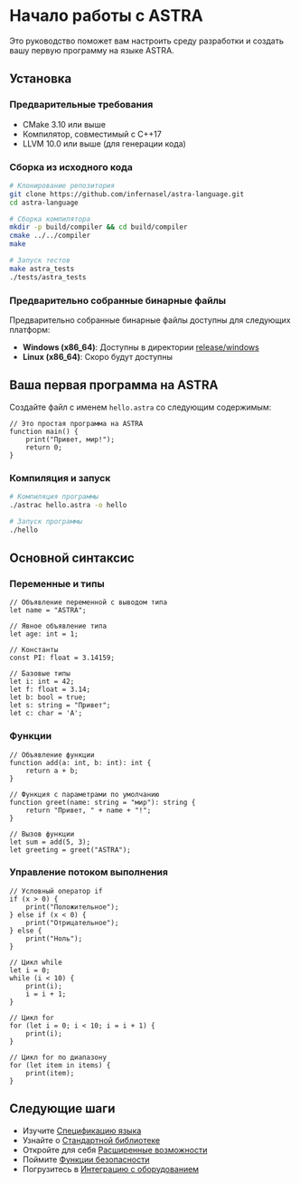# Начало работы с ASTRA

Это руководство поможет вам настроить среду разработки и создать вашу первую программу на языке ASTRA.

## Установка

### Предварительные требования

- CMake 3.10 или выше
- Компилятор, совместимый с C++17
- LLVM 10.0 или выше (для генерации кода)

### Сборка из исходного кода

```bash
# Клонирование репозитория
git clone https://github.com/infernasel/astra-language.git
cd astra-language

# Сборка компилятора
mkdir -p build/compiler && cd build/compiler
cmake ../../compiler
make

# Запуск тестов
make astra_tests
./tests/astra_tests
```

### Предварительно собранные бинарные файлы

Предварительно собранные бинарные файлы доступны для следующих платформ:

- **Windows (x86_64)**: Доступны в директории [release/windows](https://github.com/infernasel/astra-language/tree/main/release/windows)
- **Linux (x86_64)**: Скоро будут доступны

## Ваша первая программа на ASTRA

Создайте файл с именем `hello.astra` со следующим содержимым:

```astra
// Это простая программа на ASTRA
function main() {
    print("Привет, мир!");
    return 0;
}
```

### Компиляция и запуск

```bash
# Компиляция программы
./astrac hello.astra -o hello

# Запуск программы
./hello
```

## Основной синтаксис

### Переменные и типы

```astra
// Объявление переменной с выводом типа
let name = "ASTRA";

// Явное объявление типа
let age: int = 1;

// Константы
const PI: float = 3.14159;

// Базовые типы
let i: int = 42;
let f: float = 3.14;
let b: bool = true;
let s: string = "Привет";
let c: char = 'А';
```

### Функции

```astra
// Объявление функции
function add(a: int, b: int): int {
    return a + b;
}

// Функция с параметрами по умолчанию
function greet(name: string = "мир"): string {
    return "Привет, " + name + "!";
}

// Вызов функции
let sum = add(5, 3);
let greeting = greet("ASTRA");
```

### Управление потоком выполнения

```astra
// Условный оператор if
if (x > 0) {
    print("Положительное");
} else if (x < 0) {
    print("Отрицательное");
} else {
    print("Ноль");
}

// Цикл while
let i = 0;
while (i < 10) {
    print(i);
    i = i + 1;
}

// Цикл for
for (let i = 0; i < 10; i = i + 1) {
    print(i);
}

// Цикл for по диапазону
for (let item in items) {
    print(item);
}
```

## Следующие шаги

- Изучите [Спецификацию языка](Language-Specification-RU)
- Узнайте о [Стандартной библиотеке](Standard-Library-RU)
- Откройте для себя [Расширенные возможности](Advanced-Features-RU)
- Поймите [Функции безопасности](Safety-Features-RU)
- Погрузитесь в [Интеграцию с оборудованием](Hardware-Integration-RU)